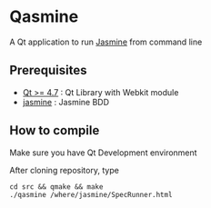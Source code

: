 # Qasmine

A Qt application to run [Jasmine](http://pivotal.github.com/jasmine/) from command line

## Prerequisites

* [Qt >= 4.7](http://qt.nokia.com/) : Qt Library with Webkit module
* [jasmine](http://pivotal.github.com/jasmine/) : Jasmine BDD


## How to compile

Make sure you have Qt Development environment

After cloning repository, type

    cd src && qmake && make 
    ./qasmine /where/jasmine/SpecRunner.html
